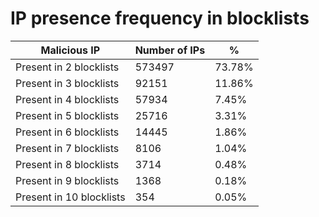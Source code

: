 # IP presence frequency in blocklists
| Malicious IP | Number of IPs | % |
|----|----|----|
| Present in 2 blocklists | 573497 | 73.78% |
| Present in 3 blocklists | 92151 | 11.86% |
| Present in 4 blocklists | 57934 | 7.45% |
| Present in 5 blocklists | 25716 | 3.31% |
| Present in 6 blocklists | 14445 | 1.86% |
| Present in 7 blocklists | 8106 | 1.04% |
| Present in 8 blocklists | 3714 | 0.48% |
| Present in 9 blocklists | 1368 | 0.18% |
| Present in 10 blocklists | 354 | 0.05% |
